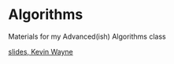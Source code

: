 # Algorithms
Materials for my Advanced(ish) Algorithms class

[slides, Kevin Wayne](http://www.cs.princeton.edu/~wayne/kleinberg-tardos/)

